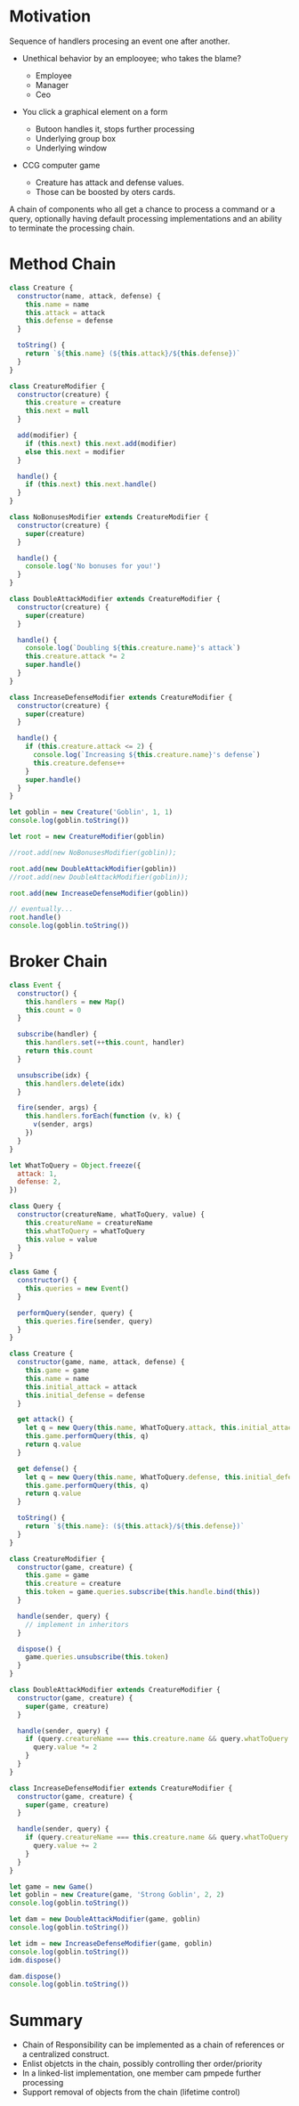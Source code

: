 # Motivation

Sequence of handlers procesing an event one after another.

- Unethical behavior by an emplooyee; who takes the blame?
  - Employee
  - Manager
  - Ceo
- You click a graphical element on a form

  - Butoon handles it, stops further processing
  - Underlying group box
  - Underlying window

- CCG computer game
  - Creature has attack and defense values.
  - Those can be boosted by oters cards.

A chain of components who all get a chance to process a command or a query, optionally having default processing implementations and an ability to terminate the processing chain.

# Method Chain

```jsx
class Creature {
  constructor(name, attack, defense) {
    this.name = name
    this.attack = attack
    this.defense = defense
  }

  toString() {
    return `${this.name} (${this.attack}/${this.defense})`
  }
}

class CreatureModifier {
  constructor(creature) {
    this.creature = creature
    this.next = null
  }

  add(modifier) {
    if (this.next) this.next.add(modifier)
    else this.next = modifier
  }

  handle() {
    if (this.next) this.next.handle()
  }
}

class NoBonusesModifier extends CreatureModifier {
  constructor(creature) {
    super(creature)
  }

  handle() {
    console.log('No bonuses for you!')
  }
}

class DoubleAttackModifier extends CreatureModifier {
  constructor(creature) {
    super(creature)
  }

  handle() {
    console.log(`Doubling ${this.creature.name}'s attack`)
    this.creature.attack *= 2
    super.handle()
  }
}

class IncreaseDefenseModifier extends CreatureModifier {
  constructor(creature) {
    super(creature)
  }

  handle() {
    if (this.creature.attack <= 2) {
      console.log(`Increasing ${this.creature.name}'s defense`)
      this.creature.defense++
    }
    super.handle()
  }
}

let goblin = new Creature('Goblin', 1, 1)
console.log(goblin.toString())

let root = new CreatureModifier(goblin)

//root.add(new NoBonusesModifier(goblin));

root.add(new DoubleAttackModifier(goblin))
//root.add(new DoubleAttackModifier(goblin));

root.add(new IncreaseDefenseModifier(goblin))

// eventually...
root.handle()
console.log(goblin.toString())
```

# Broker Chain

```jsx
class Event {
  constructor() {
    this.handlers = new Map()
    this.count = 0
  }

  subscribe(handler) {
    this.handlers.set(++this.count, handler)
    return this.count
  }

  unsubscribe(idx) {
    this.handlers.delete(idx)
  }

  fire(sender, args) {
    this.handlers.forEach(function (v, k) {
      v(sender, args)
    })
  }
}

let WhatToQuery = Object.freeze({
  attack: 1,
  defense: 2,
})

class Query {
  constructor(creatureName, whatToQuery, value) {
    this.creatureName = creatureName
    this.whatToQuery = whatToQuery
    this.value = value
  }
}

class Game {
  constructor() {
    this.queries = new Event()
  }

  performQuery(sender, query) {
    this.queries.fire(sender, query)
  }
}

class Creature {
  constructor(game, name, attack, defense) {
    this.game = game
    this.name = name
    this.initial_attack = attack
    this.initial_defense = defense
  }

  get attack() {
    let q = new Query(this.name, WhatToQuery.attack, this.initial_attack)
    this.game.performQuery(this, q)
    return q.value
  }

  get defense() {
    let q = new Query(this.name, WhatToQuery.defense, this.initial_defense)
    this.game.performQuery(this, q)
    return q.value
  }

  toString() {
    return `${this.name}: (${this.attack}/${this.defense})`
  }
}

class CreatureModifier {
  constructor(game, creature) {
    this.game = game
    this.creature = creature
    this.token = game.queries.subscribe(this.handle.bind(this))
  }

  handle(sender, query) {
    // implement in inheritors
  }

  dispose() {
    game.queries.unsubscribe(this.token)
  }
}

class DoubleAttackModifier extends CreatureModifier {
  constructor(game, creature) {
    super(game, creature)
  }

  handle(sender, query) {
    if (query.creatureName === this.creature.name && query.whatToQuery === WhatToQuery.attack) {
      query.value *= 2
    }
  }
}

class IncreaseDefenseModifier extends CreatureModifier {
  constructor(game, creature) {
    super(game, creature)
  }

  handle(sender, query) {
    if (query.creatureName === this.creature.name && query.whatToQuery === WhatToQuery.defense) {
      query.value += 2
    }
  }
}

let game = new Game()
let goblin = new Creature(game, 'Strong Goblin', 2, 2)
console.log(goblin.toString())

let dam = new DoubleAttackModifier(game, goblin)
console.log(goblin.toString())

let idm = new IncreaseDefenseModifier(game, goblin)
console.log(goblin.toString())
idm.dispose()

dam.dispose()
console.log(goblin.toString())
```

# Summary

- Chain of Responsibility can be implemented as a chain of references or a centralized construct.
- Enlist objetcts in the chain, possibly controlling ther order/priority
- In a linked-list implementation, one member cam pmpede further processing
- Support removal of objects from the chain (lifetime control)
